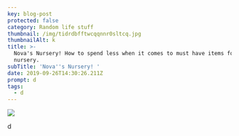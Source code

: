 ```yaml
---
key: blog-post
protected: false
category: Random life stuff
thumbnail: /img/tidrdbfftwcqqnnr0sltcq.jpg
thumbnailAlt: k
title: >-
  Nova's Nursery! How to spend less when it comes to must have items for your
  nursery.
subTitle: 'Nova''s Nursery! '
date: 2019-09-26T14:30:26.211Z
prompt: d
tags:
  - d
---
```

![](/img/tidrdbfftwcqqnnr0sltcq.jpg)

d
